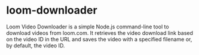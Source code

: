 # loom-downloader
Loom Video Downloader is a simple Node.js command-line tool to download videos from loom.com. It retrieves the video download link based on the video ID in the URL and saves the video with a specified filename or, by default, the video ID.
